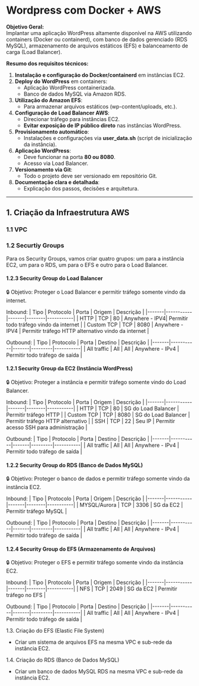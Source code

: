 # **Wordpress com Docker + AWS**

**Objetivo Geral:**  
Implantar uma aplicação WordPress altamente disponível na AWS utilizando containers (Docker ou containerd), com banco de dados gerenciado (RDS MySQL), armazenamento de arquivos estáticos (EFS) e balanceamento de carga (Load Balancer).

**Resumo dos requisitos técnicos:**

1. **Instalação e configuração do Docker/containerd** em instâncias EC2.
2. **Deploy do WordPress** em containers:
   - Aplicação WordPress containerizada.
   - Banco de dados MySQL via Amazon RDS.
3. **Utilização do Amazon EFS**:
   - Para armazenar arquivos estáticos (wp-content/uploads, etc.).
4. **Configuração de Load Balancer AWS**:
   - Direcionar tráfego para instâncias EC2.
   - **Evitar exposição de IP público direto** nas instâncias WordPress.
5. **Provisionamento automático**:
   - Instalações e configurações via **user_data.sh** (script de inicialização da instância).
6. **Aplicação WordPress**:
   - Deve funcionar na porta **80 ou 8080**.
   - Acesso via Load Balancer.
7. **Versionamento via Git**:
   - Todo o projeto deve ser versionado em repositório Git.
8. **Documentação clara e detalhada**:
   - Explicação dos passos, decisões e arquitetura.

---

## 1. Criação da Infraestrutura AWS

### 1.1 VPC

### 1.2 Securtiy Groups
Para os Security Groups, vamos criar quatro grupos: um para a instância EC2, um para o RDS, um para o EFS e outro para o Load Balancer.

#### 1.2.3 Security Group do Load Balancer
🔒 Objetivo: Proteger o Load Balancer e permitir tráfego somente vindo da internet.

Inbound:
| Tipo | Protocolo | Porta | Origem | Descrição |
|-------|-----------|-------|--------|-----------| 
| HTTP  | TCP       | 80   | Anywhere - IPV4| Permitir todo tráfego vindo da internet |
| Custom TCP  | TCP       | 8080  | Anywhere - IPV4 | Permitir tráfego HTTP alternativo vindo da internet |

Outbound:
| Tipo | Protocolo | Porta | Destino | Descrição |
|-------|-----------|-------|---------|-----------|
| All traffic | All | All | Anywhere - IPv4 | Permitir todo tráfego de saída |

#### 1.2.1 Security Group da EC2 (Instância WordPress)
🔒 Objetivo: Proteger a instância e permitir tráfego somente vindo do Load Balancer.

Inbound:
| Tipo | Protocolo | Porta | Origem | Descrição |
|-------|-----------|-------|--------|-----------| 
| HTTP  | TCP       | 80    | SG do Load Balancer | Permitir tráfego HTTP |
| Custom TCP  | TCP       | 8080  | SG do Load Balancer | Permitir tráfego HTTP alternativo |
| SSH   | TCP       | 22    | Seu IP | Permitir acesso SSH para administração |

Outbound:
| Tipo | Protocolo | Porta | Destino | Descrição |
|-------|-----------|-------|---------|-----------|
| All traffic | All | All | Anywhere - IPv4 | Permitir todo tráfego de saída |

#### 1.2.2 Security Group do RDS (Banco de Dados MySQL)
🔒 Objetivo: Proteger o banco de dados e permitir tráfego somente vindo da instância EC2.

Inbound:
| Tipo | Protocolo | Porta | Origem | Descrição |
|-------|-----------|-------|--------|-----------| 
| MYSQL/Aurora  | TCP       | 3306   | SG da EC2 | Permitir tráfego MySQL |

Outbound:
| Tipo | Protocolo | Porta | Destino | Descrição |
|-------|-----------|-------|---------|-----------|
| All traffic | All | All | Anywhere - IPv4 | Permitir todo tráfego de saída |



#### 1.2.4 Security Group do EFS (Armazenamento de Arquivos)
🔒 Objetivo: Proteger o EFS e permitir tráfego somente vindo da instância EC2.

Inbound:
| Tipo | Protocolo | Porta | Origem | Descrição |
|-------|-----------|-------|--------|-----------| 
| NFS  | TCP       | 2049  | SG da EC2 | Permitir tráfego no EFS |

Outbound:
| Tipo | Protocolo | Porta | Destino | Descrição |
|-------|-----------|-------|---------|-----------|
| All traffic | All | All | Anywhere - IPv4 | Permitir todo tráfego de saída |

1.3. Criação do EFS (Elastic File System)
- Criar um sistema de arquivos EFS na mesma VPC e sub-rede da instância EC2.

1.4. Criação do RDS (Banco de Dados MySQL)
- Criar um banco de dados MySQL RDS na mesma VPC e sub-rede da instância EC2.

